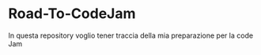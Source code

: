 # Road-To-CodeJam
In questa repository voglio tener traccia della mia preparazione per la code Jam 

